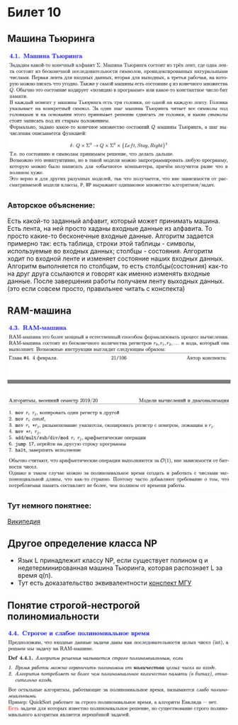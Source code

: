 # Билет 10
## Машина Тьюринга
![Определение](../algo_data/ticket_10_1.png)
### Авторское объяснение: 
Есть какой-то заданный алфавит, который может принимать машина. Есть лента, на ней просто хаданы входные данные из алфавита.
То просто какие-то бесконечные входные данные. Алгоритм задается примерно так: есть таблица, строки этой таблицы - символы, используемые во входных данных; столбцы - состояния.
Алгоритм ходит по входной ленте и изменяет состояние наших входных данных. Алгоритм выполняется по столбцам, то есть столбцы(состояния) как-то на друг друга ссылаются и говорят как именно изменять входные данные. 
После завершения работы получаем ленту выходных данных. (это если совсем просто, правильнее читать с конспекта)

## RAM-машина
![Определение](../algo_data/ticket_10_2.png)
### Тут немного понятнее:
[Википедия](https://ru.wikipedia.org/wiki/RAM-машина)

## Другое определение класса NP
- Язык L принадлежит классу NP, если существует полином q и недетерминированная машина Тьюринга, которая распознает L за время q(n).
- Тут есть доказательство эквивалентности
[конспект МГУ](http://web.archive.org/web/20180712225703/http://lpcs.math.msu.su/~krupski/Complexity/krupski/part3.pdf)

## Понятие строгой-нестрогой полиномиальности
![Определение](../algo_data/ticket_10_3.png)

